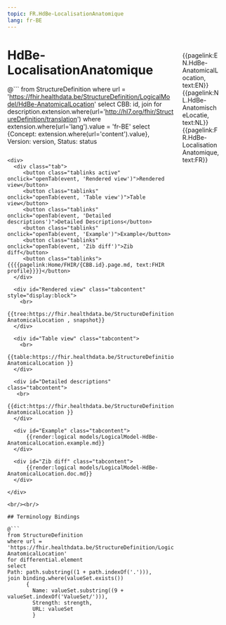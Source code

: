 ```yaml
---
topic: FR.HdBe-LocalisationAnatomique
lang: fr-BE
---
```


<div style="float:right;width:85px;padding:10px;margin:10">
<p>{{pagelink:EN.HdBe-AnatomicalLocation, text:EN}}  {{pagelink:NL.HdBe-AnatomischeLocatie, text:NL}}  {{pagelink:FR.HdBe-LocalisationAnatomique, text:FR}}<p>
</div>

# HdBe-LocalisationAnatomique



@```
from StructureDefinition
where url = 'https://fhir.healthdata.be/StructureDefinition/LogicalModel/HdBe-AnatomicalLocation'
select 
CBB: id,
join for description.extension.where(url='http://hl7.org/fhir/StructureDefinition/translation') where extension.where(url='lang').value = 'fr-BE' select {Concept: extension.where(url='content').value}, 
Version: version,
Status: status
```

<div>
  <div class="tab">
     <button class="tablinks active" onclick="openTab(event, 'Rendered view')">Rendered view</button>
     <button class="tablinks" onclick="openTab(event, 'Table view')">Table view</button>
     <button class="tablinks" onclick="openTab(event, 'Detailed descriptions')">Detailed Descriptions</button>
     <button class="tablinks" onclick="openTab(event, 'Example')">Example</button>
     <button class="tablinks" onclick="openTab(event, 'Zib diff')">Zib diff</button>
     <button class="tablinks">{{{{pagelink:Home/FHIR/{CBB.id}.page.md, text:FHIR profile}}}}</button>
  </div>

  <div id="Rendered view" class="tabcontent" style="display:block">
    <br>
      {{tree:https://fhir.healthdata.be/StructureDefinition/LogicalModel/HdBe-AnatomicalLocation , snapshot}}
  </div>

  <div id="Table view" class="tabcontent">
    <br>
      {{table:https://fhir.healthdata.be/StructureDefinition/LogicalModel/HdBe-AnatomicalLocation }}
  </div>

  <div id="Detailed descriptions" class="tabcontent">
   <br>
      {{dict:https://fhir.healthdata.be/StructureDefinition/LogicalModel/HdBe-AnatomicalLocation }}
  </div>

  <div id="Example" class="tabcontent">
      {{render:logical models/LogicalModel-HdBe-AnatomicalLocation.example.md}}
  </div>

  <div id="Zib diff" class="tabcontent">
      {{render:logical models/LogicalModel-HdBe-AnatomicalLocation.doc.md}}
  </div>

</div>

<br/><br/> 

## Terminology Bindings

@```
from StructureDefinition
where url = 'https://fhir.healthdata.be/StructureDefinition/LogicalModel/HdBe-AnatomicalLocation'
for differential.element
select
Path: path.substring((1 + path.indexOf('.'))),
join binding.where(valueSet.exists())
      { 
        Name: valueSet.substring((9 + valueSet.indexOf('ValueSet/'))),
        Strength: strength,
        URL: valueSet
        }
```  